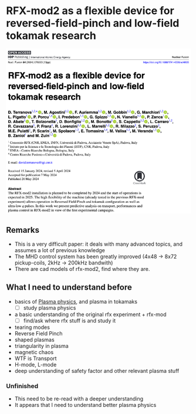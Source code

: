 # RFX-mod2 as a flexible device for reversed-field-pinch and low-field tokamak research

![](imgs/RFX-mod2%20as%20a%20flexible%20device%20for%20reversed-field-pinch%20and%20low-field%20tokamak%20research%200.png)

## Remarks
- This is a very difficult paper: it deals with many advanced topics, and assumes a lot of previous knowledge
- The MHD control system has been greatly improved (4x48 -> 8x72 pickup-coils, 2kHz -> 200kHz bandwith)
- There are cad models of rfx-mod2, find where they are.
## What I need to understand before
- basics of [Plasma physics](../plasma_physics.md), and plasma in tokamaks
	- [ ] study plasma physics
- a basic understanding of the original rfx experiment + rfx-mod 
	- [ ] find/ask where rfx stuff is and study it
- tearing modes
- Reverse Field Pinch
- shaped plasmas 
- triangularity in plasma
- magnetic chaos
- WTF is Transport
- H-mode, L-mode
- deep understanding of safety factor and other relevant plasma stuff

### Unfinished
- This need to be re-read with a deeper understanding
- It appears that I need to understand better plasma physics

